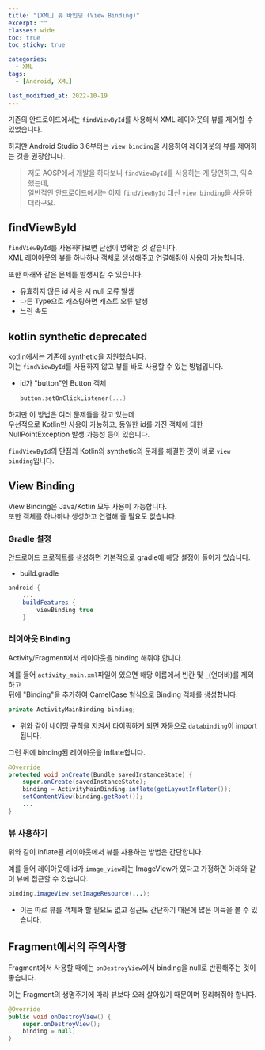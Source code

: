 ```yaml
---
title: "[XML] 뷰 바인딩 (View Binding)"
excerpt: ""
classes: wide
toc: true
toc_sticky: true

categories:
  - XML
tags:
  - [Android, XML]

last_modified_at: 2022-10-19
---
```


기존의 안드로이드에서는 `findViewById`를 사용해서 XML 레이아웃의 뷰를 제어할 수 있었습니다.

하지만 Android Studio 3.6부터는 `view binding`을 사용하여 레이아웃의 뷰를 제어하는 것을 권장합니다.

> 저도 AOSP에서 개발을 하다보니 `findViewById`를 사용하는 게 당연하고, 익숙했는데,   
일반적인 안드로이드에서는 이제 `findViewById` 대신 `view binding`을 사용하더라구요.

## findViewById

`findViewById`를 사용하다보면 단점이 명확한 것 같습니다.   
XML 레이아웃의 뷰를 하나하나 객체로 생성해주고 연결해줘야 사용이 가능합니다.

또한 아래와 같은 문제를 발생시킬 수 있습니다. 

* 유효하지 않은 id 사용 시 null 오류 발생
* 다른 Type으로 캐스팅하면 캐스트 오류 발생
* 느린 속도

## kotlin synthetic deprecated

kotlin에서는 기존에 synthetic을 지원했습니다.   
이는 `findViewById`를 사용하지 않고 뷰를 바로 사용할 수 있는 방법입니다.

* id가 "button"인 Button 객체

    ```kotlin
    button.setOnClickListener(...)
    ```

하지만 이 방법은 여러 문제들을 갖고 있는데   
우선적으로 Kotlin만 사용이 가능하고, 동일한 id를 가진 객체에 대한 NullPointException 발생 가능성 등이 있습니다.

`findViewById`의 단점과 Kotlin의 synthetic의 문제를 해결한 것이 바로 `view binding`입니다.

## View Binding

View Binding은 Java/Kotlin 모두 사용이 가능합니다.   
또한 객체를 하나하나 생성하고 연결해 줄 필요도 없습니다.

### Gradle 설정

안드로이드 프로젝트를 생성하면 기본적으로 gradle에 해당 설정이 들어가 있습니다.

* build.gradle

```gradle
android {
    ...
    buildFeatures {
        viewBinding true
    }
```

### 레이아웃 Binding

Activity/Fragment에서 레이아웃을 binding 해줘야 합니다.

예를 들어 `activity_main.xml`파일이 있으면 해당 이름에서 빈칸 및 `_`(언더바)를 제외하고   
뒤에 "Binding"을 추가하여 CamelCase 형식으로 Binding 객체를 생성합니다.

```java
private ActivityMainBinding binding;
```

* 위와 같이 네이밍 규칙을 지켜서 타이핑하게 되면 자동으로 `databinding`이 import 됩니다.

그런 뒤에 binding된 레이아웃을 inflate합니다.

```java
@Override
protected void onCreate(Bundle savedInstanceState) {
    super.onCreate(savedInstanceState);
    binding = ActivityMainBinding.inflate(getLayoutInflater());
    setContentView(binding.getRoot());
    ...
}
```

### 뷰 사용하기

위와 같이 inflate된 레이아웃에서 뷰를 사용하는 방법은 간단합니다.

예를 들어 레이아웃에 id가 `image_view`라는 ImageView가 있다고 가정하면 아래와 같이 뷰에 접근할 수 있습니다.

```java
binding.imageView.setImageResource(...);
```

* 이는 따로 뷰를 객체화 할 필요도 없고 접근도 간단하기 때문에 많은 이득을 볼 수 있습니다.

## Fragment에서의 주의사항

Fragment에서 사용할 때에는 `onDestroyView`에서 binding을 null로 반환해주는 것이 좋습니다.

이는 Fragment의 생명주기에 따라 뷰보다 오래 살아있기 때문이며 정리해줘야 합니다.

```java
@Override
public void onDestroyView() {
    super.onDestroyView();
    binding = null;
}
```